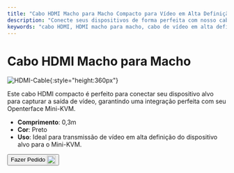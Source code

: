 ```yaml
---
title: "Cabo HDMI Macho para Macho Compacto para Vídeo em Alta Definição"
description: "Conecte seus dispositivos de forma perfeita com nosso cabo HDMI macho para macho compacto, ideal para transmissão de vídeo em alta definição."
keywords: "cabo HDMI, HDMI macho para macho, cabo de vídeo em alta definição, HDMI compacto"
---
```


# Cabo HDMI Macho para Macho

![HDMI-Cable](https://assets.openterface.com/images/product/part/OP-03-CABLE30-HDMI.webp){:style="height:360px"}

Este cabo HDMI compacto é perfeito para conectar seu dispositivo alvo para capturar a saída de vídeo, garantindo uma integração perfeita com seu Openterface Mini-KVM.

- **Comprimento**: 0,3m
- **Cor**: Preto
- **Uso**: Ideal para transmissão de vídeo em alta definição do dispositivo alvo para o Mini-KVM.

<button class="md-button" onclick="window.location.href='https://shop.techxartisan.com/products/hdmi-male-to-male-cable'"> Fazer Pedido <img src="https://assets.openterface.com/images/trademark/txa.svg" alt="TxA Shop" style="vertical-align: middle; height: 20px;"></button>